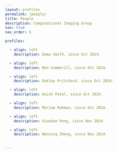 ```yaml
---
layout: profiles
permalink: /people/
title: People
description: Computational Imaging Group
nav: true
nav_order: 6

profiles:

  - align: left
    description: Emma Smith, since Oct 2024.

  - align: left
    description: Ben Summerill, since Oct 2024.

  - align: left
    description: Oakley Pritchard, since Oct 2024.

  - align: left
    description: Anish Patel, since Oct 2024.

  - align: left
    description: Mariam Rahman, since Oct 2024.

  - align: left
    description: Xiaohao Peng, since Nov 2024.

  - align: left
    description: Wenxing Zheng, since Nov 2024.
    

---
```




